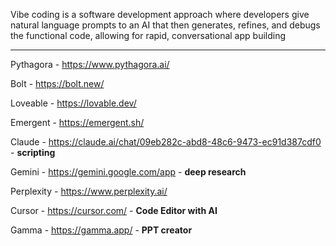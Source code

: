 Vibe coding is a software development approach where developers give natural language prompts to an AI that then generates, refines, and debugs the functional code, allowing for rapid, 
conversational app building

---

Pythagora - https://www.pythagora.ai/

Bolt - https://bolt.new/

Loveable - https://lovable.dev/

Emergent - https://emergent.sh/

Claude - https://claude.ai/chat/09eb282c-abd8-48c6-9473-ec91d387cdf0 - **scripting**

Gemini - https://gemini.google.com/app - **deep research**

Perplexity - https://www.perplexity.ai/

Cursor - https://cursor.com/ - **Code Editor with AI**

Gamma - https://gamma.app/ - **PPT creator**
